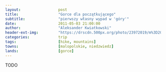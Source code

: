 ```yaml
---
layout:                 post
title:                  "Gorce dla początkującego"
subtitle:               "pierwszy własny wypad w 'góry'"
date:                   2011-05-03 21:00:00
author:                 "Aleksander Kwiatkowski"
header-ext-img:         "https://drscdn.500px.org/photo/23972019/m%3D2048/86a68c26bb4cf5b84c890ee96e4a3f1c"
categories:             trip
tags:                   [hike, mountains]
towns:                  [malopolskie, niedzwiedz]
lands:                  [gorce]
---
```


TODO